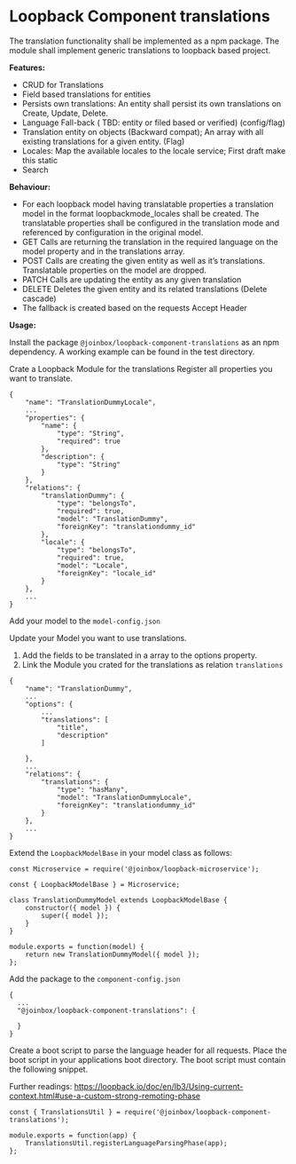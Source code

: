 # Loopback Component translations


The translation functionality shall be implemented as a npm package.
The module shall implement generic translations to loopback based project.

**Features:**

* CRUD for Translations
* Field based translations for entities
* Persists own translations: An entity shall persist its own translations on Create, Update, Delete.
* Language Fall-back ( TBD: entity or filed based or verified) (config/flag)
* Translation entity on objects (Backward compat); An array with all existing translations for a given entity. (Flag)
* Locales: Map the available locales to the locale service; First draft make this static
* Search

**Behaviour:**

* For each loopback model having translatable properties a translation model in the format loopbackmode_locales shall be created. The translatable properties shall be configured in the translation mode and referenced by configuration in the original model.
* GET Calls are returning the translation in the required language on the model property and in the translations array.
* POST Calls are creating the given entity as well as it’s translations. Translatable properties on the model are dropped.
* PATCH Calls are updating the entity as any given translation
* DELETE Deletes the given entity and its related translations (Delete cascade)
* The fallback is created based on the requests Accept Header

**Usage:**

Install the package `@joinbox/loopback-component-translations` as an npm dependency.
A working example can be found in the test directory.

Crate a Loopback Module for the translations
Register all properties you want to translate.

```
{
    "name": "TranslationDummyLocale",
    ...
    "properties": {
        "name": {
            "type": "String",
            "required": true
        },
        "description": {
            "type": "String"
        }
    },
    "relations": {
        "translationDummy": {
            "type": "belongsTo",
            "required": true,
            "model": "TranslationDummy",
            "foreignKey": "translationdummy_id"
        },
        "locale": {
            "type": "belongsTo",
            "required": true,
            "model": "Locale",
            "foreignKey": "locale_id"
        }
    },
    ...
}
```

Add your model to the `model-config.json`

Update your Model you want to use translations.
1. Add the fields to be translated in a array to the options property.
2. Link the Module you crated for the translations as relation `translations`

```
{
    "name": "TranslationDummy",
    ...
    "options": {
        ...
        "translations": [
            "title",
            "description"
        ]

    },
    ...
    "relations": {
        "translations": {
            "type": "hasMany",
            "model": "TranslationDummyLocale",
            "foreignKey": "translationdummy_id"
        }
    },
    ...
}

```

Extend the `LoopbackModelBase` in your model class as follows:


```
const Microservice = require('@joinbox/loopback-microservice');

const { LoopbackModelBase } = Microservice;

class TranslationDummyModel extends LoopbackModelBase {
    constructor({ model }) {
        super({ model });
    }
}

module.exports = function(model) {
    return new TranslationDummyModel({ model });
};
```

Add the package to the `component-config.json`


```
{
  ...
  "@joinbox/loopback-component-translations": {

  }
}

```

Create a boot script to parse the language header for all requests.
Place the boot script in your applications boot directory.
The boot script must contain the following snippet.

Further readings: https://loopback.io/doc/en/lb3/Using-current-context.html#use-a-custom-strong-remoting-phase
```
const { TranslationsUtil } = require('@joinbox/loopback-component-translations');

module.exports = function(app) {
    TranslationsUtil.registerLanguageParsingPhase(app);
};
```
